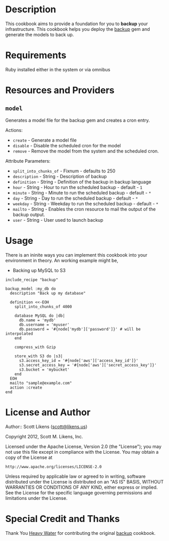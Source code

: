 Description
===========

This cookbook aims to provide a foundation for you to **backup** your infrastructure.  This cookbook helps you deploy the [backup](https://github.com/meskyanichi/backup) gem and generate the models to back up.

Requirements
============

Ruby installed either in the system or via omnibus

Resources and Providers
=======================

`model`
-------------

Generates a model file for the backup gem and creates a cron entry.

Actions:

* `create` - Generate a model file 
* `disable` - Disable the scheduled cron for the model
* `remove` - Remove the model from the system and the scheduled cron.


Attribute Parameters:

* `split_into_chunks_of` - Fixnum - defaults to 250  
* `description` - String - Description of backup
* `definition` - String - Definition of the backup in backup language
* `hour` - String - Hour to run the scheduled backup - default - `1`  
* `minute` - String - Minute to run the scheduled backup - default - `*`  
* `day` - String - Day to run the scheduled backup - default - `*`  
* `weekday` - String - Weekday to run the scheduled backup - default - `*`  
* `mailto` - String - Enables the cron resource to mail the output of the backup output.
* `user` - String - User used to launch backup


Usage
=====

There is an ininite ways you can implement this cookbook into your environment in theory.  An working example might be,

* Backing up MySQL to S3

```
include_recipe "backup"

backup_model :my_db do
  description "Back up my database"

  definition <<-EOH
    split_into_chunks_of 4000

    database MySQL do |db|
      db.name = 'mydb'
      db.username = 'myuser'
      db.password = '#{node['mydb']['password']}' # will be interpolated
    end

    compress_with Gzip

    store_with S3 do |s3|
      s3.access_key_id = '#{node['aws']['access_key_id']}'
      s3.secret_access_key = '#{node['aws']['secret_access_key']}'
      s3.bucket = 'mybucket'
    end
  EOH
  mailto "sample@example.com"  
  action :create  
end
```

License and Author
==================

Author:: Scott Likens (<scott@likens.us>)

Copyright 2012, Scott M. Likens, Inc.

Licensed under the Apache License, Version 2.0 (the "License");
you may not use this file except in compliance with the License.
You may obtain a copy of the License at

    http://www.apache.org/licenses/LICENSE-2.0
    
Unless required by applicable law or agreed to in writing, software
distributed under the License is distributed on an "AS IS" BASIS,
WITHOUT WARRANTIES OR CONDITIONS OF ANY KIND, either express or implied.
See the License for the specific language governing permissions and
limitations under the License.
    
    
Special Credit and Thanks
==================

Thank You [Heavy Water](hw-ops.com) for contributing the original [backup](https://github.com/hw-cookbooks/backup) cookbook.  
